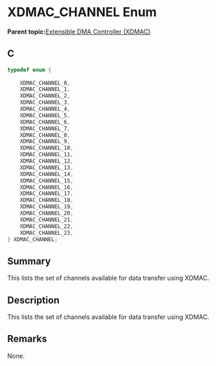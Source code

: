 # XDMAC\_CHANNEL Enum

**Parent topic:**[Extensible DMA Controller \(XDMAC\)](GUID-C2B02311-0F9A-41E7-92B8-C2FEEBDFE755.md)

## C

```c
typedef enum {
    
    XDMAC_CHANNEL_0,
    XDMAC_CHANNEL_1,
    XDMAC_CHANNEL_2,
    XDMAC_CHANNEL_3,
    XDMAC_CHANNEL_4,
    XDMAC_CHANNEL_5,
    XDMAC_CHANNEL_6,
    XDMAC_CHANNEL_7,
    XDMAC_CHANNEL_8,
    XDMAC_CHANNEL_9,
    XDMAC_CHANNEL_10,
    XDMAC_CHANNEL_11,
    XDMAC_CHANNEL_12,
    XDMAC_CHANNEL_13,
    XDMAC_CHANNEL_14,
    XDMAC_CHANNEL_15,
    XDMAC_CHANNEL_16,
    XDMAC_CHANNEL_17,
    XDMAC_CHANNEL_18,
    XDMAC_CHANNEL_19,
    XDMAC_CHANNEL_20,
    XDMAC_CHANNEL_21,
    XDMAC_CHANNEL_22,
    XDMAC_CHANNEL_23,
} XDMAC_CHANNEL;

```

## Summary

This lists the set of channels available for data transfer using XDMAC.

## Description

This lists the set of channels available for data transfer using XDMAC.

## Remarks

None.

